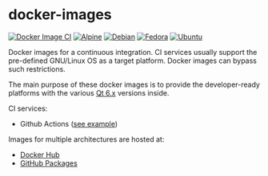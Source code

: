# docker-images

[![Docker Image CI](https://github.com/vookimedlo/docker-images/actions/workflows/docker-image-qt.yml/badge.svg)](https://github.com/vookimedlo/docker-images/actions/workflows/docker-image-qt.yml)
[![Alpine](https://img.shields.io/badge/Alpine-blueviolet?&logo=alpine-linux)](/qt/alpine)
[![Debian](https://img.shields.io/badge/Debian-blueviolet?&logo=debian)](/qt/debian)
[![Fedora](https://img.shields.io/badge/Fedora-blueviolet?&logo=fedora)](/qt/fedora)
[![Ubuntu](https://img.shields.io/badge/Ubuntu-blueviolet?&logo=ubuntu)](/qt/ubuntu)

Docker images for a continuous integration. CI services usually support the pre-defined GNU/Linux OS as a target platform. Docker images can bypass such restrictions.

The main purpose of these docker images is to provide the developer-ready platforms with the various [Qt 6.x][4] versions inside.

CI services:
- Github Actions ([see example][3])

Images for multiple architectures are hosted at:
 - [Docker Hub][1]
 - [GitHub Packages][2]
 
 
 [1]: https://hub.docker.com/u/vookimedlo/
 [2]: https://github.com/vookimedlo?tab=packages&repo_name=docker-images
 [3]: https://github.com/vookimedlo/vooki-image-viewer/actions
 [4]: https://www.qt.io/
